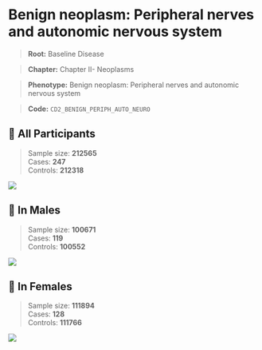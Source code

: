 # Benign neoplasm: Peripheral nerves and autonomic nervous system

> **Root:** Baseline Disease  

> **Chapter:** Chapter II- Neoplasms  

> **Phenotype:** Benign neoplasm: Peripheral nerves and autonomic nervous system  

> **Code:** `CD2_BENIGN_PERIPH_AUTO_NEURO`

## 🧪 All Participants  
> Sample size: **212565**  
> Cases: **247**  
> Controls: **212318**
<img src="/Disease/Figures/ALL/Incidence/CD2_BENIGN_PERIPH_AUTO_NEURO.png"/>
<CsvTable src="/public/Disease/Data/ALL/Incidence/COX_CD2_BENIGN_PERIPH_AUTO_NEURO.csv" label="🔍 View full results" />

## 👨 In Males  
> Sample size: **100671**  
> Cases: **119**  
> Controls: **100552**
<img src="/Disease/Figures/Male/Incidence/CD2_BENIGN_PERIPH_AUTO_NEURO.png"/>
<CsvTable src="/public/Disease/Data/Male/Incidence/COX_CD2_BENIGN_PERIPH_AUTO_NEURO.csv" label="🔍 View full results" />

## 👩 In Females  
> Sample size: **111894**  
> Cases: **128**  
> Controls: **111766**
<img src="/Disease/Figures/Female/Incidence/CD2_BENIGN_PERIPH_AUTO_NEURO.png"/>
<CsvTable src="/public/Disease/Data/Female/Incidence/COX_CD2_BENIGN_PERIPH_AUTO_NEURO.csv" label="🔍 View full results" />
